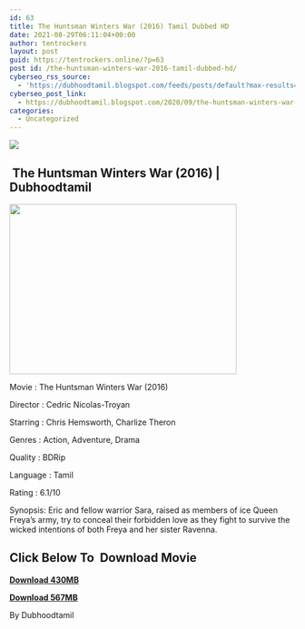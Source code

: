 ```yaml
---
id: 63
title: The Huntsman Winters War (2016) Tamil Dubbed HD
date: 2021-08-29T06:11:04+00:00
author: tentrockers
layout: post
guid: https://tentrockers.online/?p=63
post id: /the-huntsman-winters-war-2016-tamil-dubbed-hd/
cyberseo_rss_source:
  - 'https://dubhoodtamil.blogspot.com/feeds/posts/default?max-results=150&start-index=1'
cyberseo_post_link:
  - https://dubhoodtamil.blogspot.com/2020/09/the-huntsman-winters-war-2016-tamil.html
categories:
  - Uncategorized
---
```

<div class="media_block">
  <img src="https://1.bp.blogspot.com/-o1KcgJwxUnA/X2wycQfJrAI/AAAAAAAAChs/t5AHotz175Ed1yKXDYyypmVFWCGjJ8xwACNcBGAsYHQ/s72-w400-h300-c/unnamed%2B%25283%2529.jpg" class="media_thumbnail" />
</div>

## &nbsp;The Huntsman Winters War (2016) | Dubhoodtamil

<div class="separator">
  <a href="https://1.bp.blogspot.com/-o1KcgJwxUnA/X2wycQfJrAI/AAAAAAAAChs/t5AHotz175Ed1yKXDYyypmVFWCGjJ8xwACNcBGAsYHQ/s512/unnamed%2B%25283%2529.jpg" imageanchor="1"><img loading="lazy" border="0" data-original-height="384" data-original-width="512" height="300" src="https://1.bp.blogspot.com/-o1KcgJwxUnA/X2wycQfJrAI/AAAAAAAAChs/t5AHotz175Ed1yKXDYyypmVFWCGjJ8xwACNcBGAsYHQ/w400-h300/unnamed%2B%25283%2529.jpg" width="400" /></a>
</div>

Movie	<span></span>:	<span></span>The Huntsman Winters War (2016)&nbsp;

Director	<span></span>:	<span></span>Cedric Nicolas-Troyan&nbsp;

Starring	<span></span>:	<span></span>Chris Hemsworth, Charlize Theron&nbsp;

Genres	<span></span>:	<span></span>Action, Adventure, Drama&nbsp;

Quality	<span></span>:	<span></span>BDRip&nbsp;

Language	<span></span>:	<span></span>Tamil&nbsp;

Rating	<span></span>:	<span></span>6.1/10&nbsp;

Synopsis: Eric and fellow warrior Sara, raised as members of ice Queen Freya&#8217;s army, try to conceal their forbidden love as they fight to survive the wicked intentions of both Freya and her sister Ravenna.

## **<span>Click Below To&nbsp; Download Movie</span>**

**<span><a href="https://oncehelp.com/huntsman-winters-1" target="_blank" rel="noopener">Download 430MB</a></span>**

**<span><a href="https://oncehelp.com/huntsman-winters-2" target="_blank" rel="noopener">Download 567MB</a></span>**

By Dubhoodtamil
